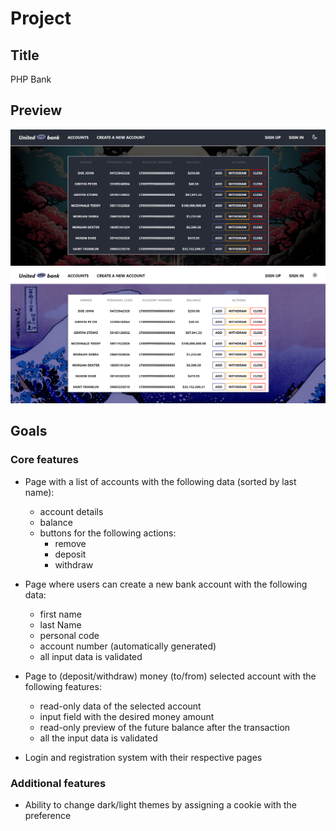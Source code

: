 # Project

## Title

PHP Bank

## Preview

![Page preview dark](/assets/preview_d.png)
![Page preview light](/assets/preview_l.png)

## Goals

### Core features

- Page with a list of accounts with the following data (sorted by last name):
  - account details
  - balance
  - buttons for the following actions:
    - remove
    - deposit
    - withdraw
- Page where users can create a new bank account with the following data:

  - first name
  - last Name
  - personal code
  - account number (automatically generated)
  - all input data is validated

- Page to (deposit/withdraw) money (to/from) selected account with the following features:

  - read-only data of the selected account
  - input field with the desired money amount
  - read-only preview of the future balance after the transaction
  - all the input data is validated

- Login and registration system with their respective pages

### Additional features

- Ability to change dark/light themes by assigning a cookie with the preference
